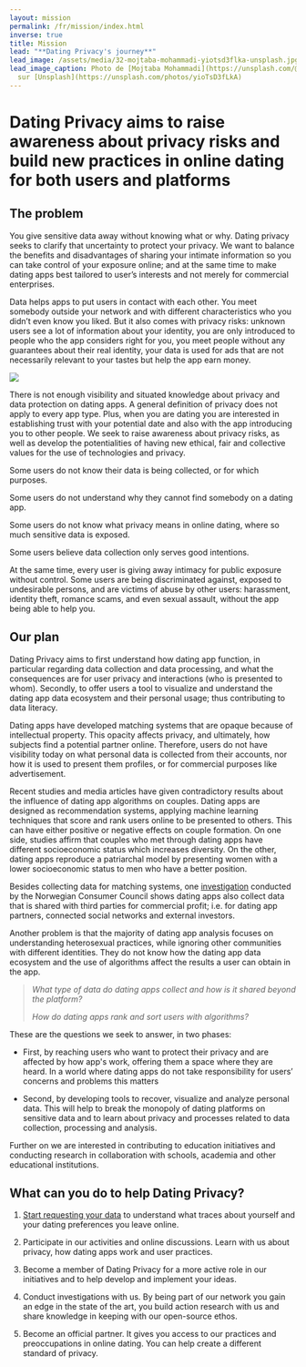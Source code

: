 ```yaml
---
layout: mission
permalink: /fr/mission/index.html
inverse: true
title: Mission
lead: "**Dating Privacy's journey**"
lead_image: /assets/media/32-mojtaba-mohammadi-yiotsd3flka-unsplash.jpg
lead_image_caption: Photo de [Mojtaba Mohammadi](https://unsplash.com/@mojitaba)
  sur [Unsplash](https://unsplash.com/photos/yioTsD3fLkA)
---
```

# Dating Privacy aims to raise awareness about privacy risks and build new practices in online dating for both users and platforms

## The problem 


You give sensitive data away without knowing what or why. Dating privacy seeks to clarify that uncertainty to protect your privacy. We want to balance the benefits and disadvantages of sharing your intimate information so you can take control of your exposure online; and at the same time to make dating apps best tailored to user’s interests and not merely for commercial enterprises.


Data helps apps to put users in contact with each other. You meet somebody outside your network and with different characteristics who you didn’t even know you liked. But it also comes with privacy risks: unknown users see a lot of information about your identity, you are only introduced to people who the app considers right for you, you meet people without any guarantees about their real identity, your data is used for ads that are not necessarily relevant to your tastes but help the app earn money.


![](/assets/media/21-karsten-winegeart-60gsdomrfgc-unsplash.jpg)


There is not enough visibility and situated knowledge about privacy and data protection on dating apps. A general definition of privacy does not apply to every app type. Plus, when you are dating you are interested in establishing trust with your potential date and also with the app introducing you to other people. We seek to raise awareness about privacy risks, as well as develop the potentialities of having new ethical, fair and collective values for the use of technologies and privacy.


Some users do not know their data is being collected, or for which purposes. 


Some users do not understand why they cannot find somebody on a dating app.


Some users do not know what privacy means in online dating, where so much sensitive data is exposed.


Some users believe data collection only serves good intentions.


At the same time, every user is giving away intimacy for public exposure without control. Some users are being discriminated against, exposed to undesirable persons, and are victims of abuse by other users: harassment, identity theft, romance scams, and even sexual assault, without the app being able to help you. 


## Our plan 


Dating Privacy aims to first understand how dating app function, in particular regarding data collection and data processing, and what the consequences are for user privacy and interactions (who is presented to whom). Secondly, to offer users a tool to visualize and understand the dating app data ecosystem and their personal usage; thus contributing to data literacy. 


Dating apps have developed matching systems that are opaque because of intellectual property. This opacity affects privacy, and ultimately, how subjects find a potential partner online. Therefore, users do not have visibility today on what personal data is collected from their accounts, nor how it is used to present them profiles, or for commercial purposes like advertisement.


Recent studies and media articles have given contradictory results about the influence of dating app algorithms on couples. Dating apps are designed as recommendation systems, applying machine learning techniques that score and rank users online to be presented to others. This can have either positive or negative effects on couple formation. On one side, studies affirm that couples who met through dating apps have different socioeconomic status which increases diversity. On the other, dating apps reproduce a patriarchal model by presenting women with a lower socioeconomic status to men who have a better position.


Besides collecting data for matching systems, one [investigation](https://fil.forbrukerradet.no/wp-content/uploads/2020/01/mnemonic-security-test-report-v1.0.pdf) conducted by the Norwegian Consumer Council shows dating apps also collect data that is shared with third parties for commercial profit; i.e. for dating app partners, connected social networks and external investors.


Another problem is that the majority of dating app analysis focuses on understanding heterosexual practices, while ignoring other communities with different identities. They do not know how the dating app data ecosystem and the use of algorithms affect the results a user can obtain in the app.


> *What type of data do dating apps collect and how is it shared beyond the platform?*
>
> *How do dating apps rank and sort users with algorithms?* 


These are the questions we seek to answer, in two phases:


* First, by reaching users who want to protect their privacy and are affected by how app's work, offering them a space where they are heard. In a world where dating apps do not take responsibility for users’ concerns and problems this matters

* Second, by developing tools to recover, visualize and analyze personal data. This will help to break the monopoly of dating platforms on sensitive data and to learn about privacy and processes related to data collection, processing and analysis.


Further on we are interested in contributing to education initiatives and conducting research in collaboration with schools, academia and other educational institutions.


## What can you do to help Dating Privacy? 


1. [Start requesting your data](https://dating-privacy.hestialabs.org/en/act/sar/) to understand what traces about yourself and your dating preferences you leave online.

2. Participate in our activities and online discussions. Learn with us about privacy, how dating apps work and user practices.

3. Become a member of Dating Privacy for a more active role in our initiatives and to help develop and implement your ideas.

4. Conduct investigations with us. By being part of our network you gain an edge in the state of the art, you build action research with us and share knowledge in keeping with our open-source ethos.

5. Become an official partner. It gives you access to our practices and preoccupations in online dating. You can help create a different standard of privacy.
